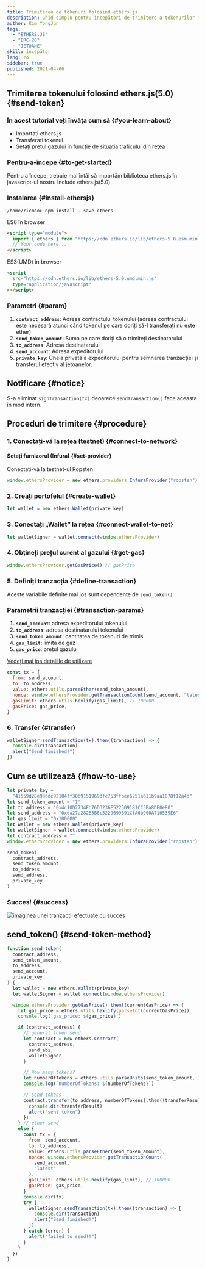 ```yaml
---
title: Trimiterea de tokenuri folosind ethers.js
description: Ghid simplu pentru începători de trimitere a tokenurilor folosind ethers.js.
author: Kim YongJun
tags:
  - "ETHERS.JS"
  - "ERC-20"
  - "JETOANE"
skill: începător
lang: ro
sidebar: true
published: 2021-04-06
---
```


## Trimiterea tokenului folosind ethers.js(5.0) {#send-token}

### În acest tutorial veți învăța cum să {#you-learn-about}

- Importați ethers.js
- Transferați tokenul
- Setați prețul gazului în funcție de situația traficului din rețea

### Pentru-a-începe {#to-get-started}

Pentru a începe, trebuie mai întâi să importăm biblioteca ethers.js în javascript-ul nostru Include ethers.js(5.0)

### Instalarea {#install-ethersjs}

```shell
/home/ricmoo> npm install --save ethers
```

ES6 în browser

```html
<script type="module">
  import { ethers } from "https://cdn.ethers.io/lib/ethers-5.0.esm.min.js"
  // Your code here...
</script>
```

ES3(UMD) în browser

```html
<script
  src="https://cdn.ethers.io/lib/ethers-5.0.umd.min.js"
  type="application/javascript"
></script>
```

### Parametri {#param}

1. **`contract_address`**: Adresa contractului tokenului (adresa contractului este necesară atunci când tokenul pe care doriți să-l transferați nu este ether)
2. **`send_token_amount`**: Suma pe care doriți să o trimiteți destinatarului
3. **`to_address`**: Adresa destinatarului
4. **`send_account`**: Adresa expeditorului
5. **`private_key`**: Cheia privată a expeditorului pentru semnarea tranzacției și transferul efectiv al jetoanelor.

## Notificare {#notice}

S-a eliminat `signTransaction(tx)` deoarece `sendTransaction()` face aceasta în mod intern.

## Proceduri de trimitere {#procedure}

### 1. Conectați-vă la rețea (testnet) {#connect-to-network}

#### Setați furnizorul (Infura) {#set-provider}

Conectați-vă la testnet-ul Ropsten

```javascript
window.ethersProvider = new ethers.providers.InfuraProvider("ropsten")
```

### 2. Creați portofelul {#create-wallet}

```javascript
let wallet = new ethers.Wallet(private_key)
```

### 3. Conectați „Wallet” la rețea {#connect-wallet-to-net}

```javascript
let walletSigner = wallet.connect(window.ethersProvider)
```

### 4. Obțineți prețul curent al gazului {#get-gas}

```javascript
window.ethersProvider.getGasPrice() // gasPrice
```

### 5. Definiți tranzacția {#define-transaction}

Aceste variabile definite mai jos sunt dependente de `send_token()`

### Parametrii tranzacției {#transaction-params}

1. **`send_account`**: adresa expeditorului tokenului
2. **`to_address`**: adresa destinatarului tokenului
3. **`send_token_amount`**: cantitatea de tokenuri de trimis
4. **`gas_limit`**: limita de gaz
5. **`gas_price`**: prețul gazului

[Vedeți mai jos detaliile de utilizare](#how-to-use)

```javascript
const tx = {
  from: send_account,
  to: to_address,
  value: ethers.utils.parseEther(send_token_amount),
  nonce: window.ethersProvider.getTransactionCount(send_account, "latest"),
  gasLimit: ethers.utils.hexlify(gas_limit), // 100000
  gasPrice: gas_price,
}
```

### 6. Transfer {#transfer}

```javascript
walletSigner.sendTransaction(tx).then((transaction) => {
  console.dir(transaction)
  alert("Send finished!")
})
```

## Cum se utilizează {#how-to-use}

```javascript
let private_key =
  "41559d28e936dc92104ff30691519693fc753ffbee6251a611b9aa1878f12a4d"
let send_token_amount = "1"
let to_address = "0x4c10D2734Fb76D3236E522509181CC3Ba8DE0e80"
let send_address = "0xda27a282B5B6c5229699891CfA6b900A716539E6"
let gas_limit = "0x100000"
let wallet = new ethers.Wallet(private_key)
let walletSigner = wallet.connect(window.ethersProvider)
let contract_address = ""
window.ethersProvider = new ethers.providers.InfuraProvider("ropsten")

send_token(
  contract_address,
  send_token_amount,
  to_address,
  send_address,
  private_key
)
```

### Succes! {#success}

![imaginea unei tranzacții efectuate cu succes](./successful-transaction.png)

## send_token() {#send-token-method}

```javascript
function send_token(
  contract_address,
  send_token_amount,
  to_address,
  send_account,
  private_key
) {
  let wallet = new ethers.Wallet(private_key)
  let walletSigner = wallet.connect(window.ethersProvider)

  window.ethersProvider.getGasPrice().then((currentGasPrice) => {
    let gas_price = ethers.utils.hexlify(parseInt(currentGasPrice))
    console.log(`gas_price: ${gas_price}`)

    if (contract_address) {
      // general token send
      let contract = new ethers.Contract(
        contract_address,
        send_abi,
        walletSigner
      )

      // How many tokens?
      let numberOfTokens = ethers.utils.parseUnits(send_token_amount, 18)
      console.log(`numberOfTokens: ${numberOfTokens}`)

      // Send tokens
      contract.transfer(to_address, numberOfTokens).then((transferResult) => {
        console.dir(transferResult)
        alert("sent token")
      })
    } // ether send
    else {
      const tx = {
        from: send_account,
        to: to_address,
        value: ethers.utils.parseEther(send_token_amount),
        nonce: window.ethersProvider.getTransactionCount(
          send_account,
          "latest"
        ),
        gasLimit: ethers.utils.hexlify(gas_limit), // 100000
        gasPrice: gas_price,
      }
      console.dir(tx)
      try {
        walletSigner.sendTransaction(tx).then((transaction) => {
          console.dir(transaction)
          alert("Send finished!")
        })
      } catch (error) {
        alert("failed to send!!")
      }
    }
  })
}
```
